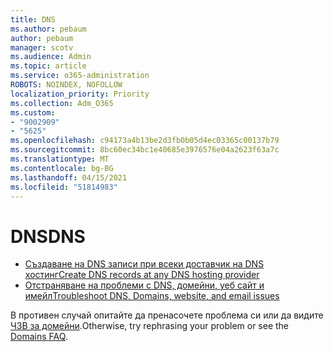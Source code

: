```yaml
---
title: DNS
ms.author: pebaum
author: pebaum
manager: scotv
ms.audience: Admin
ms.topic: article
ms.service: o365-administration
ROBOTS: NOINDEX, NOFOLLOW
localization_priority: Priority
ms.collection: Adm_O365
ms.custom:
- "9002909"
- "5625"
ms.openlocfilehash: c94173a4b13be2d3fb0b05d4ec03365c00137b79
ms.sourcegitcommit: 8bc60ec34bc1e40685e3976576e04a2623f63a7c
ms.translationtype: MT
ms.contentlocale: bg-BG
ms.lasthandoff: 04/15/2021
ms.locfileid: "51814983"
---
```

# <a name="dns"></a><span data-ttu-id="0abc8-102">DNS</span><span class="sxs-lookup"><span data-stu-id="0abc8-102">DNS</span></span>

- [<span data-ttu-id="0abc8-103">Създаване на DNS записи при всеки доставчик на DNS хостинг</span><span class="sxs-lookup"><span data-stu-id="0abc8-103">Create DNS records at any DNS hosting provider</span></span>](https://docs.microsoft.com/microsoft-365/admin/get-help-with-domains/create-dns-records-at-any-dns-hosting-provider?view=o365-worldwide)
- [<span data-ttu-id="0abc8-104">Отстраняване на проблеми с DNS, домейни, уеб сайт и имейл</span><span class="sxs-lookup"><span data-stu-id="0abc8-104">Troubleshoot DNS, Domains, website, and email issues</span></span>](https://docs.microsoft.com/microsoft-365/admin/get-help-with-domains/find-and-fix-issues?view=o365-worldwide)

<span data-ttu-id="0abc8-105">В противен случай опитайте да пренасочете проблема си или да видите [ЧЗВ за домейни](https://docs.microsoft.com/microsoft-365/admin/setup/domains-faq?view=o365-worldwide).</span><span class="sxs-lookup"><span data-stu-id="0abc8-105">Otherwise, try rephrasing your problem or see the [Domains FAQ](https://docs.microsoft.com/microsoft-365/admin/setup/domains-faq?view=o365-worldwide).</span></span>
